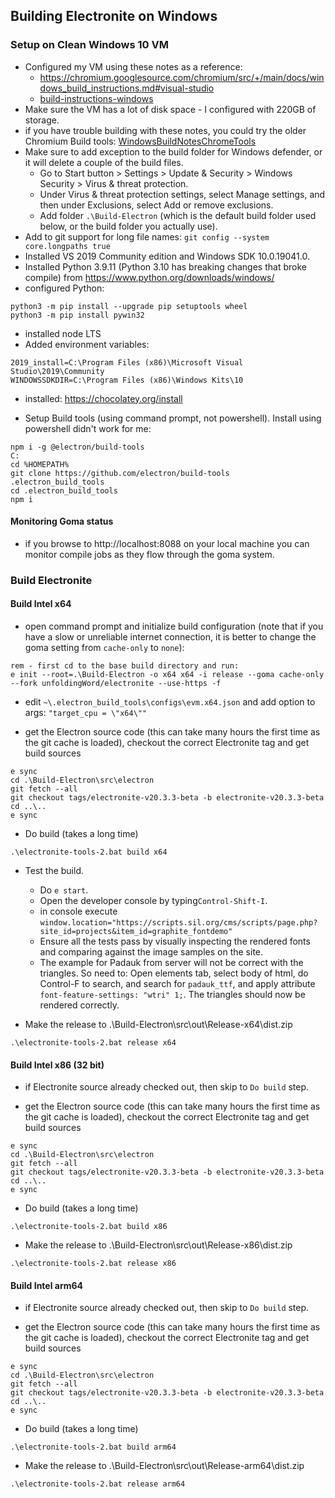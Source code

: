 ## Building Electronite on Windows
### Setup on Clean Windows 10 VM
- Configured my VM using these notes as a reference:
  - https://chromium.googlesource.com/chromium/src/+/main/docs/windows_build_instructions.md#visual-studio
  - [build-instructions-windows](../build-instructions-windows.md)
- Make sure the VM has a lot of disk space - I configured with 220GB of storage.
- if you have trouble building with these notes, you could try the older Chromium Build tools: [WindowsBuildNotesChromeTools](WindowsBuildNotesChromeTools.md) 
- Make sure to add exception to the build folder for Windows defender, or it will delete a couple of the build files.
  - Go to Start button > Settings > Update & Security > Windows Security > Virus & threat protection.
  - Under Virus & threat protection settings, select Manage settings, and then under Exclusions, select Add or remove exclusions.
  - Add folder `.\Build-Electron` (which is the default build folder used below, or the build folder you actually use).
- Add to git support for long file names: `git config --system core.longpaths true`
- Installed VS 2019 Community edition and Windows SDK 10.0.19041.0.
- Installed Python 3.9.11 (Python 3.10 has breaking changes that broke compile) from https://www.python.org/downloads/windows/
- configured Python:
```
python3 -m pip install --upgrade pip setuptools wheel
python3 -m pip install pywin32
```
- installed node LTS
- Added environment variables:
```
2019_install=C:\Program Files (x86)\Microsoft Visual Studio\2019\Community
WINDOWSSDKDIR=C:\Program Files (x86)\Windows Kits\10
```

- installed: https://chocolatey.org/install
	
- Setup Build tools (using command prompt, not powershell).  Install using powershell didn't work for me:
```
npm i -g @electron/build-tools
C:
cd %HOMEPATH%
git clone https://github.com/electron/build-tools .electron_build_tools
cd .electron_build_tools
npm i
```

#### Monitoring Goma status
- if you browse to http://localhost:8088 on your local machine you can monitor compile jobs as they flow through the goma system.

### Build Electronite
#### Build Intel x64
- open command prompt and initialize build configuration (note that if you have a slow or unreliable internet connection, it is better to change the goma setting from `cache-only` to `none`):
```
rem - first cd to the base build directory and run:
e init --root=.\Build-Electron -o x64 x64 -i release --goma cache-only --fork unfoldingWord/electronite --use-https -f
```

- edit `~\.electron_build_tools\configs\evm.x64.json`
and add option to args:       `"target_cpu = \"x64\""`

- get the Electron source code (this can take many hours the first time as the git cache is loaded), checkout the correct Electronite tag and get build sources
```
e sync
cd .\Build-Electron\src\electron
git fetch --all
git checkout tags/electronite-v20.3.3-beta -b electronite-v20.3.3-beta
cd ..\..
e sync
```

- Do build (takes a long time)
```
.\electronite-tools-2.bat build x64
```

- Test the build.
    - Do `e start`.
    - Open the developer console by typing`Control-Shift-I`.
    - in console execute `window.location="https://scripts.sil.org/cms/scripts/page.php?site_id=projects&item_id=graphite_fontdemo"`
    - Ensure all the tests pass by visually inspecting the rendered fonts and comparing against the image samples on the site.
    - The example for Padauk from server will not be correct with the triangles.  So need to:
      Open elements tab, select body of html, do Control-F to search, and search for `padauk_ttf`, and apply attribute `font-feature-settings: "wtri" 1;`.  The triangles should now be rendered correctly.

- Make the release to .\Build-Electron\src\out\Release-x64\dist.zip
```
.\electronite-tools-2.bat release x64
```

#### Build Intel x86 (32 bit)
- if Electronite source already checked out, then skip to `Do build` step.

- get the Electron source code (this can take many hours the first time as the git cache is loaded), checkout the correct Electronite tag and get build sources
```
e sync
cd .\Build-Electron\src\electron
git fetch --all
git checkout tags/electronite-v20.3.3-beta -b electronite-v20.3.3-beta
cd ..\..
e sync
```

- Do build (takes a long time)
```
.\electronite-tools-2.bat build x86
```

- Make the release to .\Build-Electron\src\out\Release-x86\dist.zip
```
.\electronite-tools-2.bat release x86
```

#### Build Intel arm64
- if Electronite source already checked out, then skip to `Do build` step.

- get the Electron source code (this can take many hours the first time as the git cache is loaded), checkout the correct Electronite tag and get build sources
```
e sync
cd .\Build-Electron\src\electron
git fetch --all
git checkout tags/electronite-v20.3.3-beta -b electronite-v20.3.3-beta
cd ..\..
e sync
```

- Do build (takes a long time)
```
.\electronite-tools-2.bat build arm64
```

- Make the release to .\Build-Electron\src\out\Release-arm64\dist.zip
```
.\electronite-tools-2.bat release arm64
```

